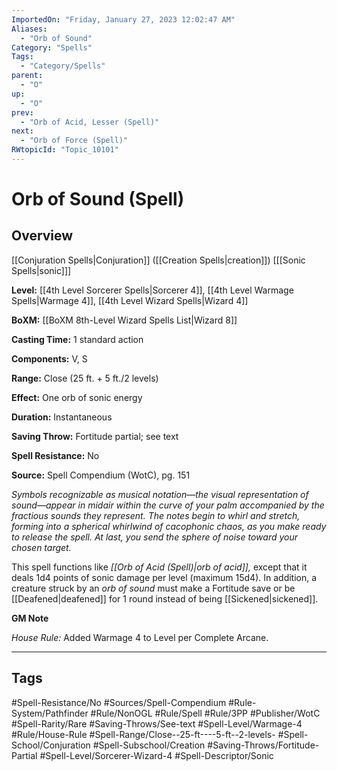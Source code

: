 ```yaml
---
ImportedOn: "Friday, January 27, 2023 12:02:47 AM"
Aliases:
  - "Orb of Sound"
Category: "Spells"
Tags:
  - "Category/Spells"
parent:
  - "O"
up:
  - "O"
prev:
  - "Orb of Acid, Lesser (Spell)"
next:
  - "Orb of Force (Spell)"
RWtopicId: "Topic_10101"
---
```

# Orb of Sound (Spell)
## Overview
[[Conjuration Spells|Conjuration]] ([[Creation Spells|creation]]) \[[[Sonic Spells|sonic]]]

**Level:** [[4th Level Sorcerer Spells|Sorcerer 4]], [[4th Level Warmage Spells|Warmage 4]], [[4th Level Wizard Spells|Wizard 4]]

**BoXM:** [[BoXM 8th-Level Wizard Spells List|Wizard 8]]

**Casting Time:** 1 standard action

**Components:** V, S

**Range:** Close (25 ft. + 5 ft./2 levels)

**Effect:** One orb of sonic energy

**Duration:** Instantaneous

**Saving Throw:** Fortitude partial; see text

**Spell Resistance:** No

**Source:** Spell Compendium (WotC), pg. 151

*Symbols recognizable as musical notation*—*the visual representation of sound*—*appear in midair within the curve of your palm accompanied by the fractious sounds they represent. The notes begin to whirl and stretch, forming into a spherical whirlwind of cacophonic chaos, as you make ready to release the spell. At last, you send the sphere of noise toward your chosen target.*

This spell functions like *[[Orb of Acid (Spell)|orb of acid]],* except that it deals 1d4 points of sonic damage per level (maximum 15d4). In addition, a creature struck by an *orb of sound* must make a Fortitude save or be [[Deafened|deafened]] for 1 round instead of being [[Sickened|sickened]].

**GM Note**

*House Rule:* Added Warmage 4 to Level per Complete Arcane.


---
## Tags
#Spell-Resistance/No #Sources/Spell-Compendium #Rule-System/Pathfinder #Rule/NonOGL #Rule/Spell #Rule/3PP #Publisher/WotC #Spell-Rarity/Rare #Saving-Throws/See-text #Spell-Level/Warmage-4 #Rule/House-Rule #Spell-Range/Close--25-ft----5-ft--2-levels- #Spell-School/Conjuration #Spell-Subschool/Creation #Saving-Throws/Fortitude-Partial #Spell-Level/Sorcerer-Wizard-4 #Spell-Descriptor/Sonic

